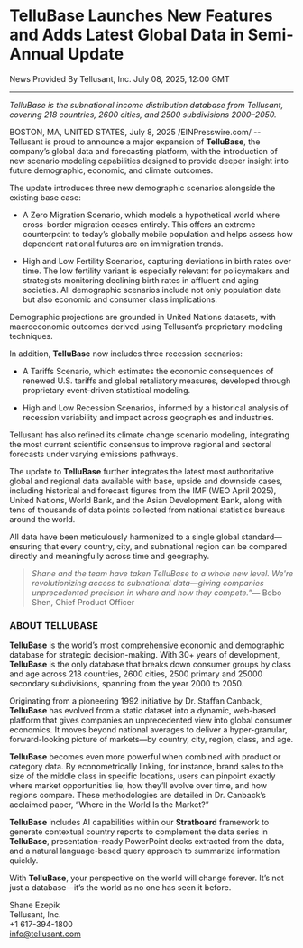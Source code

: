 # TelluBase Launches New Features and Adds Latest Global Data in Semi-Annual Update  

News Provided By Tellusant, Inc. July 08, 2025, 12:00 GMT

---
*TelluBase is the subnational income distribution database from Tellusant, covering 218 countries, 2600 cities, and 2500 subdivisions 2000–2050.*  

BOSTON, MA, UNITED STATES, July 8, 2025 /EINPresswire.com/ --  
Tellusant is proud to announce a major expansion of **TelluBase**, the company’s global data and forecasting platform, with the introduction of new scenario modeling capabilities designed to provide deeper insight into future demographic, economic, and climate outcomes.  

The update introduces three new demographic scenarios alongside the existing base case:  

- A Zero Migration Scenario, which models a hypothetical world where cross-border migration ceases entirely. This offers an extreme counterpoint to today’s globally mobile population and helps assess how dependent national futures are on immigration trends.  

- High and Low Fertility Scenarios, capturing deviations in birth rates over time. The low fertility variant is especially relevant for policymakers and strategists monitoring declining birth rates in affluent and aging societies. All demographic scenarios include not only population data but also economic and consumer class implications.  

Demographic projections are grounded in United Nations datasets, with macroeconomic outcomes derived using Tellusant’s proprietary modeling techniques.  

In addition, **TelluBase** now includes three recession scenarios:  

- A Tariffs Scenario, which estimates the economic consequences of renewed U.S. tariffs and global retaliatory measures, developed through proprietary event-driven statistical modeling.  

- High and Low Recession Scenarios, informed by a historical analysis of recession variability and impact across geographies and industries.  

Tellusant has also refined its climate change scenario modeling, integrating the most current scientific consensus to improve regional and sectoral forecasts under varying emissions pathways.  

The update to **TelluBase** further integrates the latest most authoritative global and regional data available with base, upside and downside cases, including historical and forecast figures from the IMF (WEO April 2025), United Nations, World Bank, and the Asian Development Bank, along with tens of thousands of data points collected from national statistics bureaus around the world.  

All data have been meticulously harmonized to a single global standard—ensuring that every country, city, and subnational region can be compared directly and meaningfully across time and geography.  

> *Shane and the team have taken TelluBase to a whole new level. We're revolutionizing access to subnational data—giving companies unprecedented precision in where and how they compete.”*— Bobo Shen, Chief Product Officer

### ABOUT TELLUBASE
**TelluBase** is the world’s most comprehensive economic and demographic database for strategic decision-making. With 30+ years of development, **TelluBase** is the only database that breaks down consumer groups by class and age across 218 countries, 2600 cities, 2500 primary and 25000 secondary subdivisions, spanning from the year 2000 to 2050.  

Originating from a pioneering 1992 initiative by Dr. Staffan Canback, **TelluBase** has evolved from a static dataset into a dynamic, web-based platform that gives companies an unprecedented view into global consumer economics. It moves beyond national averages to deliver a hyper-granular, forward-looking picture of markets—by country, city, region, class, and age.  

**TelluBase** becomes even more powerful when combined with product or category data. By econometrically linking, for instance, brand sales to the size of the middle class in specific locations, users can pinpoint exactly where market opportunities lie, how they’ll evolve over time, and how regions compare. These methodologies are detailed in Dr. Canback’s acclaimed paper, “Where in the World Is the Market?”  

**TelluBase** includes AI capabilities within our **Stratboard** framework to generate contextual country reports to complement the data series in **TelluBase**, presentation-ready PowerPoint decks extracted from the data, and a natural language-based query approach to summarize information quickly.  

With **TelluBase**, your perspective on the world will change forever. It’s not just a database—it’s the world as no one has seen it before.  

Shane Ezepik  
Tellusant, Inc.  
+1 617-394-1800  
[info@tellusant.com](mailto:info@tellusant.com)
